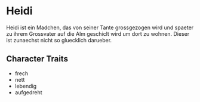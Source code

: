 # Heidi
Heidi ist ein Madchen, das von seiner Tante grossgezogen wird und spaeter zu ihrem Grossvater auf die Alm geschiclt wird um dort zu wohnen. Dieser ist zunaechst nicht so gluecklich darueber.
## Character Traits
* frech
* nett
* lebendig
* aufgedreht